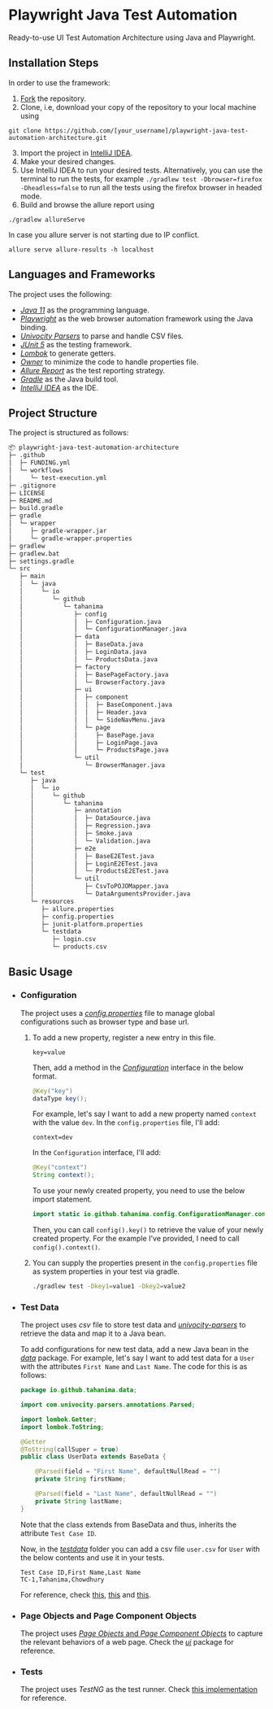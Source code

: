 # Playwright Java Test Automation

Ready-to-use UI Test Automation Architecture using Java and Playwright.

## Installation Steps

In order to use the framework: 

1. [Fork](https://github.com/Tahanima/playwright-java-test-automation-architecture/fork) the repository.
2. Clone, i.e, download your copy of the repository to your local machine using
```
git clone https://github.com/[your_username]/playwright-java-test-automation-architecture.git
```
3. Import the project in [IntelliJ IDEA](https://www.jetbrains.com/idea/download/).
4. Make your desired changes.
5. Use IntelliJ IDEA to run your desired tests. Alternatively, you can use the terminal to run the tests, for example `./gradlew test -Dbrowser=firefox -Dheadless=false` to run all the tests using the firefox browser in headed mode.
6. Build and browse the allure report using
```
./gradlew allureServe
```

In case you allure server is not starting due to IP conflict. 
```
allure serve allure-results -h localhost
```

## Languages and Frameworks

The project uses the following:
- *[Java 11](https://openjdk.java.net/projects/jdk/11/)* as the programming language.
- *[Playwright](https://playwright.dev/)* as the web browser automation framework using the Java binding.
- *[Univocity Parsers](https://www.univocity.com/pages/univocity_parsers_tutorial)* to parse and handle CSV files.
- *[JUnit 5](https://junit.org/junit5/)* as the testing framework.
- *[Lombok](https://projectlombok.org/)* to generate getters.
- *[Owner](http://owner.aeonbits.org/)* to minimize the code to handle properties file.
- *[Allure Report](https://qameta.io/allure-report/)* as the test reporting strategy.
- *[Gradle](https://gradle.org/)* as the Java build tool.
- *[IntelliJ IDEA](https://www.jetbrains.com/idea/)* as the IDE.

## Project Structure

The project is structured as follows:

```bash
📦 playwright-java-test-automation-architecture
├─ .github
│  ├─ FUNDING.yml
│  └─ workflows
│     └─ test-execution.yml
├─ .gitignore
├─ LICENSE
├─ README.md
├─ build.gradle
├─ gradle
│  └─ wrapper
│     ├─ gradle-wrapper.jar
│     └─ gradle-wrapper.properties
├─ gradlew
├─ gradlew.bat
├─ settings.gradle
└─ src
   ├─ main
   │  └─ java
   │     └─ io
   │        └─ github
   │           └─ tahanima
   │              ├─ config
   │              │  ├─ Configuration.java
   │              │  └─ ConfigurationManager.java
   │              ├─ data
   │              │  ├─ BaseData.java
   │              │  ├─ LoginData.java
   │              │  └─ ProductsData.java
   │              ├─ factory
   │              │  ├─ BasePageFactory.java
   │              │  └─ BrowserFactory.java
   │              ├─ ui
   │              │  ├─ component
   │              │  │  ├─ BaseComponent.java
   │              │  │  ├─ Header.java
   │              │  │  └─ SideNavMenu.java
   │              │  └─ page
   │              │     ├─ BasePage.java
   │              │     ├─ LoginPage.java
   │              │     └─ ProductsPage.java
   │              └─ util
   │                 └─ BrowserManager.java
   └─ test
      ├─ java
      │  └─ io
      │     └─ github
      │        └─ tahanima
      │           ├─ annotation
      │           │  ├─ DataSource.java
      │           │  ├─ Regression.java
      │           │  ├─ Smoke.java
      │           │  └─ Validation.java
      │           ├─ e2e
      │           │  ├─ BaseE2ETest.java
      │           │  ├─ LoginE2ETest.java
      │           │  └─ ProductsE2ETest.java
      │           └─ util
      │              ├─ CsvToPOJOMapper.java
      │              └─ DataArgumentsProvider.java
      └─ resources
         ├─ allure.properties
         ├─ config.properties
         ├─ junit-platform.properties
         └─ testdata
            ├─ login.csv
            └─ products.csv
```

## Basic Usage

- ### Configuration
  The project uses a [*config.properties*](./src/test/resources/config.properties) file to manage global configurations such as browser type and base url.
  
  1. To add a new property, register a new entry in this file.
      ```
      key=value
      ```
    
      Then, add a method in the [*Configuration*](./src/main/java/io/github/tahanima/config/Configuration.java) interface in the below format.
      ```java
      @Key("key")
      dataType key();
      ```
    
      For example, let's say I want to add a new property named `context` with the value `dev`. In the `config.properties` file, I'll add:
      ```
      context=dev
      ```
    
      In the `Configuration` interface, I'll add:
      ```java
      @Key("context")
      String context();
      ```
    
      To use your newly created property, you need to use the below import statement.
      ```java
      import static io.github.tahanima.config.ConfigurationManager.config;
      ```
    
      Then, you can call `config().key()` to retrieve the value of your newly created property. For the example I've provided, I need to call `config().context()`.

  2. You can supply the properties present in the `config.properties` file as system properties in your test via gradle.
      ```bash
      ./gradlew test -Dkey1=value1 -Dkey2=value2
      ```
      
- ### Test Data
  The project uses *csv* file to store test data and [*univocity-parsers*](https://github.com/uniVocity/univocity-parsers) to retrieve the data and map it to a Java bean.

  To add configurations for new test data, add a new Java bean in the [*data*](./src/main/java/io/github/tahanima/data) package. For example, let's say I want to add test data for a `User` with the attributes `First Name` and `Last Name`. The code for this is as follows:
     
   ```java
   package io.github.tahanima.data;

   import com.univocity.parsers.annotations.Parsed;

   import lombok.Getter;
   import lombok.ToString;

   @Getter
   @ToString(callSuper = true)
   public class UserData extends BaseData {

       @Parsed(field = "First Name", defaultNullRead = "")
       private String firstName;

       @Parsed(field = "Last Name", defaultNullRead = "")
       private String lastName;
   }
   ```
   Note that the class extends from BaseData and thus, inherits the attribute `Test Case ID`.

   Now, in the [*testdata*](./src/test/resources/testdata) folder you can add a csv file `user.csv` for `User` with the below contents and use it in your tests.
   ```
   Test Case ID,First Name,Last Name
   TC-1,Tahanima,Chowdhury
   ```
   For reference, check [this](./src/main/java/io/github/tahanima/data/LoginData.java), [this](./src/test/resources/testdata/login.csv) and [this](./src/test/java/io/github/tahanima/e2e/LoginE2ETest.java).

- ### Page Objects and Page Component Objects
  The project uses [*Page Objects* and *Page Component Objects*](https://www.selenium.dev/documentation/test_practices/encouraged/page_object_models/) to capture the relevant behaviors of a web page. Check the [*ui*](./src/main/java/io/github/tahanima/ui) package for reference.

- ### Tests
  The project uses *TestNG* as the test runner. Check [this implementation](./src/test/java/io/github/tahanima/e2e/LoginE2ETest.java) for reference.
